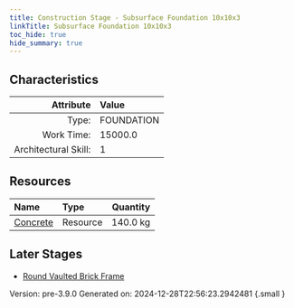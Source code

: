 ```yaml
---
title: Construction Stage - Subsurface Foundation 10x10x3
linkTitle: Subsurface Foundation 10x10x3
toc_hide: true
hide_summary: true
---
```


## Characteristics

| Attribute      | Value |
|--------:|:------|
|Type:|FOUNDATION|
|Work Time:|15000.0|
|Architectural Skill:|1|

## Resources

| Name | Type | Quantity |
|:-----|:-----|-----:|
|[Concrete](/docs/definitions/resource/concrete)|Resource|140.0 kg|

## Later Stages
- [Round Vaulted Brick Frame](/docs/definitions/construction/round-vaulted-brick-frame)


Version: pre-3.9.0 Generated on: 2024-12-28T22:56:23.2942481
{.small }